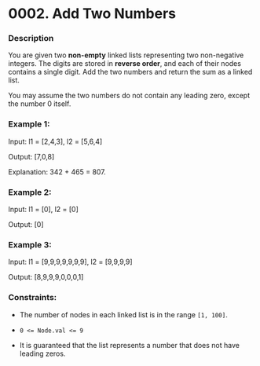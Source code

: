 # 0002. Add Two Numbers

### Description
You are given two __non-empty__ linked lists representing two non-negative integers. The digits are stored in __reverse order__, and each of their nodes contains a single digit. Add the two numbers and return the sum as a linked list.

You may assume the two numbers do not contain any leading zero, except the number 0 itself.

 

### Example 1:

Input: l1 = [2,4,3], l2 = [5,6,4]

Output: [7,0,8]

Explanation: 342 + 465 = 807.

### Example 2:

Input: l1 = [0], l2 = [0]

Output: [0]

### Example 3:

Input: l1 = [9,9,9,9,9,9,9], l2 = [9,9,9,9]

Output: [8,9,9,9,0,0,0,1]

 

### Constraints:

* The number of nodes in each linked list is in the range `[1, 100]`.

* `0 <= Node.val <= 9`

* It is guaranteed that the list represents a number that does not have leading zeros.

